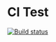 # CI Test

[![Build status](https://ci.appveyor.com/api/projects/status/4gv87gxqltgvjrm5?svg=true)](https://ci.appveyor.com/project/Julie-T/symbols-2)
